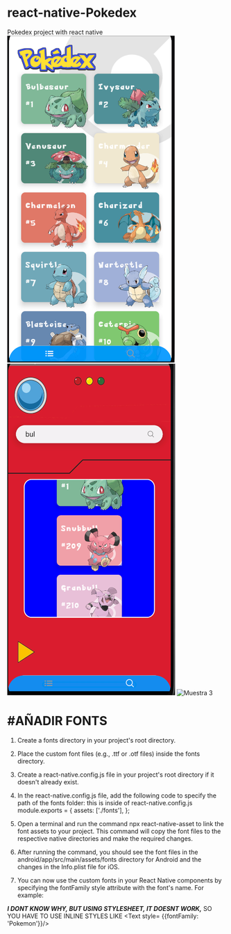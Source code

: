 # react-native-Pokedex
Pokedex project with react native 
![Muestra 1](https://raw.githubusercontent.com/gilgonzalez/react-native-Pokedex/main/asset/Captura.PNG)
![Muestra 2](https://raw.githubusercontent.com/gilgonzalez/react-native-Pokedex/main/asset/Captura2.PNG)
![Muestra 3](https://raw.githubusercontent.com/gilgonzalez/react-native-Pokedex/main/asset/Captura3.PNG)

#AÑADIR FONTS 
===============
1. Create a fonts directory in your project's root directory.
2. Place the custom font files (e.g., .ttf or .otf files) inside the fonts directory.
3. Create a react-native.config.js file in your project's root directory if it doesn't already exist.
4. In the react-native.config.js file, add the following code to specify the path of the fonts folder:
  this is inside of react-native.config.js
  module.exports = {
  assets: ['./fonts'],
};

5. Open a terminal and run the command npx react-native-asset to link the font assets to your project. This command will copy the font files to the respective native directories and make the required changes.
6. After running the command, you should see the font files in the android/app/src/main/assets/fonts directory for Android and the changes in the Info.plist file for iOS.
7. You can now use the custom fonts in your React Native components by specifying the fontFamily style attribute with the font's name. For example:

***I DONT KNOW WHY, BUT USING STYLESHEET, IT DOESNT WORK,*** SO YOU HAVE TO USE INLINE STYLES LIKE <Text style= {{fontFamily: 'Pokemon'}}/>
